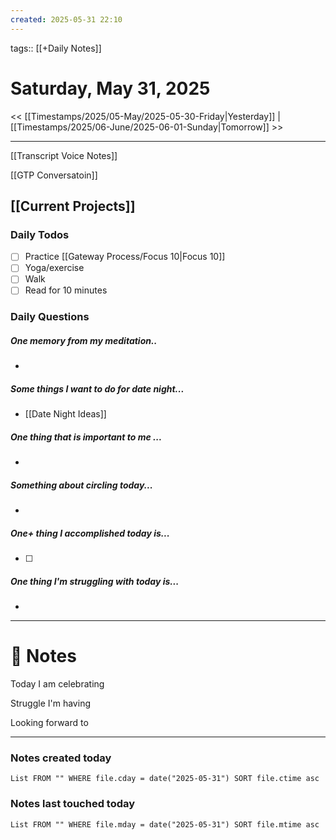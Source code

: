 ```yaml
---
created: 2025-05-31 22:10
---
```

tags:: [[+Daily Notes]]

# Saturday, May 31, 2025

<< [[Timestamps/2025/05-May/2025-05-30-Friday|Yesterday]] | [[Timestamps/2025/06-June/2025-06-01-Sunday|Tomorrow]] >>

---
[[Transcript Voice Notes]]

[[GTP Conversatoin]]
## [[Current Projects]]
### Daily Todos

- [ ] Practice [[Gateway Process/Focus 10|Focus 10]]
- [ ] Yoga/exercise
- [ ] Walk 
- [ ] Read for 10 minutes 
### Daily Questions

#####  One memory from my meditation..  
- 
##### Some things I want to do for date night...
- [[Date Night Ideas]]
##### One thing that is important to me ...
- 
##### Something about circling today...  
- 
##### One+ thing I accomplished today is...
- [ ] 
##### One thing I'm struggling with today is...
- 

---
# 📝 Notes
Today I am celebrating 

Struggle I'm having 

Looking forward to 

---
### Notes created today
```dataview
List FROM "" WHERE file.cday = date("2025-05-31") SORT file.ctime asc
```

### Notes last touched today
```dataview
List FROM "" WHERE file.mday = date("2025-05-31") SORT file.mtime asc
```